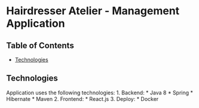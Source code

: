# Hairdresser Atelier - Management Application

## Table of Contents
* [Technologies](#technologies)


## Technologies
Application uses the following technologies:
    1. Backend:
        * Java 8
        * Spring
        * Hibernate
        * Maven
    2. Frontend:
        * React.js
    3. Deploy:
        * Docker



